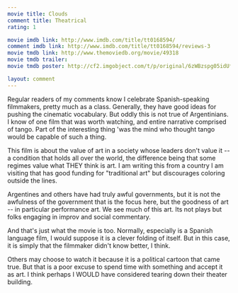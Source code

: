 ```yaml
---
movie title: Clouds
comment title: Theatrical
rating: 1

movie imdb link: http://www.imdb.com/title/tt0168594/
comment imdb link: http://www.imdb.com/title/tt0168594/reviews-3
movie tmdb link: http://www.themoviedb.org/movie/49318
movie tmdb trailer: 
movie tmdb poster: http://cf2.imgobject.com/t/p/original/6zWBzspg05idUfi1hN59rljNPWt.jpg

layout: comment
---
```


Regular readers of my comments know I celebrate Spanish-speaking filmmakers, pretty much as a class. Generally, they have good ideas for pushing the cinematic vocabulary. But oddly this is not true of Argentinians. I know of one film that was worth watching, and entire narrative comprised of tango. Part of the interesting thing 'was the mind who thought tango would be capable of such a thing.

This film is about the value of art in a society whose leaders don't value it -- a condition that holds all over the world, the difference being that some regimes value what THEY think is art. I am writing this from a country I am visiting that has good funding for "traditional art" but discourages coloring outside the lines.

Argentines and others have had truly awful governments, but it is not the awfulness of the government that is the focus here, but the goodness of art -- in particular performance art. We see much of this art. Its not plays but folks engaging in improv and social commentary.

And that's just what the movie is too. Normally, especially is a Spanish language film, I would suppose it is a clever folding of itself. But in this case, it is simply that the filmmaker didn't know better, I think.

Others may choose to watch it because it is a political cartoon that came true. But that is a poor excuse to spend time with something and accept it as art. I think perhaps I WOULD have considered tearing down their theater building.